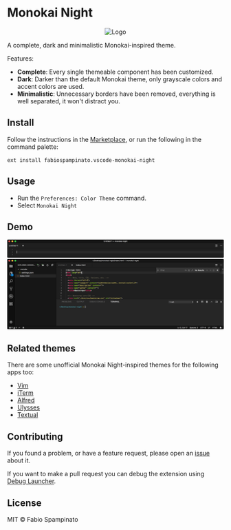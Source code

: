 # Monokai Night

<p align="center">
  <img src="https://raw.githubusercontent.com/fabiospampinato/vscode-monokai-night/master/resources/logo/logo.png" width="128" alt="Logo">
</p>

A complete, dark and minimalistic Monokai-inspired theme.

Features:
- **Complete**: Every single themeable component has been customized.
- **Dark**: Darker than the default Monokai theme, only grayscale colors and accent colors are used.
- **Minimalistic**: Unnecessary borders have been removed, everything is well separated, it won't distract you.

## Install

Follow the instructions in the [Marketplace](https://marketplace.visualstudio.com/items?itemName=fabiospampinato.vscode-monokai-night), or run the following in the command palette:

```shell
ext install fabiospampinato.vscode-monokai-night
```

## Usage

- Run the `Preferences: Color Theme` command.
- Select `Monokai Night`

## Demo

![Simple](resources/demo/simple.png)
![Advanced](resources/demo/advanced.png)

## Related themes

There are some unofficial Monokai Night-inspired themes for the following apps too:

- [Vim](https://github.com/nikitavoloboev/vim-monokai-night#readme)
- [iTerm](https://github.com/nikitavoloboev/my-mac-os/tree/master/iterm#readme)
- [Alfred](https://www.alfredapp.com/extras/theme/PQVZpeg4Zi/)
- [Ulysses](https://styles.ulyssesapp.com/bundle/Monokai+Night/5bbcb619b3dafa6b4e6d6bd4)
- [Textual](https://github.com/nikitavoloboev/my-mac-os/tree/master/textual#readme)

## Contributing

If you found a problem, or have a feature request, please open an [issue](https://github.com/fabiospampinato/vscode-monokai-night/issues) about it.

If you want to make a pull request you can debug the extension using [Debug Launcher](https://marketplace.visualstudio.com/items?itemName=fabiospampinato.vscode-debug-launcher).

## License

MIT © Fabio Spampinato
